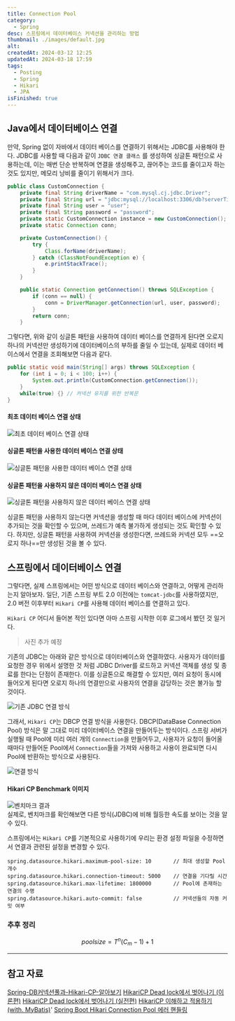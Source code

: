 ```yaml
---
title: Connection Pool
category:
  - Spring
desc: 스프링에서 데이터베이스 커넥션을 관리하는 방법
thumbnail: ./images/default.jpg
alt:
createdAt: 2024-03-12 12:25
updatedAt: 2024-03-18 17:59
tags:
  - Posting
  - Spring
  - Hikari
  - JPA
isFinished: true
---
```


## Java에서 데이터베이스 연결

만약, Spring 없이 자바에서 데이터 베이스를 연결하기 위해서는 JDBC를 사용해야 한다. JDBC를 사용할 때 다음과 같이 `JDBC 연결 클래스` 를 생성하여 싱글톤 패턴으로 사용하는데, 이는 매번 단순 반복하며 연결을 생성해주고, 끊어주는 코드를 줄이고자 하는 것도 있지만, 메모리 낭비를 줄이기 위해서가 크다.

```java
public class CustomConnection {
	private final String driverName = "com.mysql.cj.jdbc.Driver";
	private final String url = "jdbc:mysql://localhost:3306/db?serverTimezone=UTC";
	private final String user = "user";
	private final String password = "password";
	private static CustomConnection instance = new CustomConnection();
	private static Connection conn;

	private CustomConnection() {
		try {
			Class.forName(driverName);
		} catch (ClassNotFoundException e) {
			e.printStackTrace();
		}
	}

	public static Connection getConnection() throws SQLException {
		if (conn == null) {
			conn = DriverManager.getConnection(url, user, password);
		}
		return conn;
	}
```

그렇다면, 위와 같이 싱글톤 패턴을 사용하여 데이터 베이스를 연결하게 된다면 오로지 하나의 커넥션만 생성하기에 데이터베이스의 부하를 줄일 수 있는데, 실제로 데이터 베이스에서 연결을 조회해보면 다음과 같다.

```java
public static void main(String[] args) throws SQLException {
	for (int i = 0; i < 100; i++) {
		System.out.println(CustomConnection.getConnection());
	}
	while(true) {} // 커넥션 유지를 위한 반복문
}
```

#### 최초 데이터 베이스 연결 상태

![최초 데이터 베이스 연결 상태](../images/before_db_connection.png)  

#### 싱글톤 패턴을 사용한 데이터 베이스 연결 상태

![싱글톤 패턴을 사용한 데이터 베이스 연결 상태](../images/after_db_connection.png)  

#### 싱글톤 패턴을 사용하지 않은 데이터 베이스 연결 상태

![싱글톤 패턴을 사용하지 않은 데이터 베이스 연결 상태](../images/after_db_connection_not_sigleton.png)  

싱글톤 패턴을 사용하지 않는다면 커넥션을 생성할 때 마다 데이터 베이스에 커넥션이 추가되는 것을 확인할 수 있으며, 쓰레드가 예측 불가하게 생성되는 것도 확인할 수 있다. 하지만, 싱글톤 패턴을 사용하여 커넥션을 생성한다면, 쓰레드와 커넥션 모두 ==오로지 하나==만 생성된 것을 볼 수 있다.

## 스프링에서 데이터베이스 연결

그렇다면, 실제 스프링에서는 어떤 방식으로 데이터 베이스와 연결하고, 어떻게 관리하는지 알아보자. 일단, 기존 스프링 부트 2.0 이전에는 `tomcat-jdbc`를 사용하였지만, 2.0 버전 이후부터 `Hikari CP`를 사용해 데이터 베이스를 연결하고 있다.

`Hikari CP` 어디서 들어본 적인 있다면 아마 스프링 시작한 이후 로그에서 봤던 것 일거다.

> 사진 추가 예정

기존의 JDBC는 아래와 같은 방식으로 데이터베이스와 연결하였다. 사용자가 데이터를 요청한 경우 위에서 설명한 것 처럼 JDBC Driver를 로드하고 커넥션 객체를 생성 및 종료를 한다는 단점이 존재한다. 이를 싱글톤으로 해결할 수 있지만, 여러 요청이 동시에 들어오게 된다면 오로지 하나의 연결만으로 사용자의 연결을 감당하는 것은 불가능 할 것이다.

![기존 JDBC 연결 방식](../images/jdbc_connection_layer.png)  


그래서, `Hikari CP`는 DBCP 연결 방식을 사용한다. DBCP(DataBase Connection Pool) 방식은 말 그대로 미리 데이터베이스 연결을 만들어두는 방식이다. 스프링 서버가 실행될 때 Pool에 미리 여러 개의 `Connection`을 만들어두고, 사용자가 요청이 들어올 때마다 만들어둔 Pool에서 `Connection`들을 가져와 사용하고 사용이 완료되면 다시 Pool에 반환하는 방식으로 사용된다.

![연결 방식](../images/dbcp_connection_layer.png)  

#### Hikari CP Benchmark 이미지

![벤치마크 결과](../images/hikaricp_benchmark.png)  
실제로, 벤치마크를 확인해보면 다른 방식(JDBC)에 비해 월등한 속도를 보이는 것을 알 수 있다.

스프링에서는 `Hikari CP`를 기본적으로 사용하기에 우리는 환경 설정 파일을 수정하면서 연결과 관련된 설정을 변경할 수 있다.

```properties
spring.datasource.hikari.maximum-pool-size: 10       // 최대 생성할 Pool 개수
spring.datasource.hikari.connection-timeout: 5000    // 연결을 기다릴 시간
spring.datasource.hikari.max-lifetime: 1800000       // Pool에 존재하는 연결의 수명
spring.datasource.hikari.auto-commit: false          // 커넥션들의 자동 커밋 여부
```

### 추후 정리

$$
pool size = T^n(C_m - 1) + 1
$$

---

## 참고 자료

[Spring-DB커넥션풀과-Hikari-CP-알아보기](https://velog.io/@miot2j/Spring-DB%EC%BB%A4%EB%84%A5%EC%85%98%ED%92%80%EA%B3%BC-Hikari-CP-%EC%95%8C%EC%95%84%EB%B3%B4%EA%B8%B0)
[HikariCP Dead lock에서 벗어나기 (이론편)](https://techblog.woowahan.com/2664/)
[HikariCP Dead lock에서 벗어나기 (실전편)](https://techblog.woowahan.com/2663/)
[HikariCP 이해하고 적용하기 (with. MyBatis)](https://adjh54.tistory.com/73)'
[Spring Boot Hikari Connection Pool 에러 핸들링](https://jgrammer.tistory.com/entry/Spring-Boot-Hikari-Connection-Pool-%EC%97%90%EB%9F%AC-%ED%95%B8%EB%93%A4%EB%A7%81)
